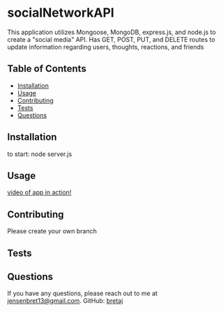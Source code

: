 # socialNetworkAPI

This application utilizes Mongoose, MongoDB, express.js, and node.js to create a "social media" API. Has GET, POST, PUT, and DELETE routes to update information regarding users, thoughts, reactions, and friends

## Table of Contents
- [Installation](#installation)
- [Usage](#usage)
- [Contributing](#contributing)
- [Tests](#tests)
- [Questions](#questions)

## Installation
to start: node server.js

## Usage

[video of app in action!](https://drive.google.com/file/d/1aVPRxLYmgipeCew027TNOr_G7gKrNavQ/view?usp=sharing)

## Contributing
Please create your own branch

## Tests

## Questions

If you have any questions, please reach out to me at 
[jensenbret13@gmail.com](mailto:jensenbret13@gmail.com).
GitHub: [bretaj](https://github.com/bretaj)
